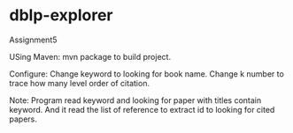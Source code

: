 # dblp-explorer
Assignment5

USing Maven: mvn package to build project.

Configure:
Change keyword to looking for book name.
Change k number to trace how many level order of citation. 

Note:
Program read keyword and looking for paper with titles contain keyword.
And it read the list of reference to extract id to looking for cited papers.

